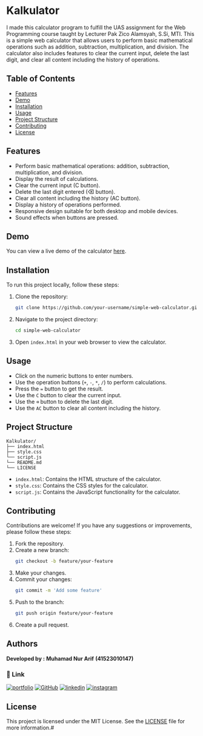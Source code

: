 # Kalkulator
I made this calculator program to fulfill the UAS assignment for the Web Programming course taught by Lecturer Pak Zico Alamsyah, S.Si, MTI. This is a simple web calculator that allows users to perform basic mathematical operations such as addition, subtraction, multiplication, and division. The calculator also includes features to clear the current input, delete the last digit, and clear all content including the history of operations.

## Table of Contents

- [Features](#features)
- [Demo](#demo)
- [Installation](#installation)
- [Usage](#usage)
- [Project Structure](#project-structure)
- [Contributing](#contributing)
- [License](#license)

## Features

- Perform basic mathematical operations: addition, subtraction, multiplication, and division.
- Display the result of calculations.
- Clear the current input (C button).
- Delete the last digit entered (⌫ button).
- Clear all content including the history (AC button).
- Display a history of operations performed.
- Responsive design suitable for both desktop and mobile devices.
- Sound effects when buttons are pressed.

## Demo

You can view a live demo of the calculator [here](https://arifsuz-kalkulator.vercel.app).

## Installation

To run this project locally, follow these steps:

1. Clone the repository:
    ```sh
    git clone https://github.com/your-username/simple-web-calculator.git
    ```

2. Navigate to the project directory:
    ```sh
    cd simple-web-calculator
    ```

3. Open `index.html` in your web browser to view the calculator.

## Usage

- Click on the numeric buttons to enter numbers.
- Use the operation buttons (`+`, `-`, `*`, `/`) to perform calculations.
- Press the `=` button to get the result.
- Use the `C` button to clear the current input.
- Use the `⌫` button to delete the last digit.
- Use the `AC` button to clear all content including the history.

## Project Structure

```
Kalkulator/
├── index.html
├── style.css
└── script.js
└── README.md
└── LICENSE
```

- `index.html`: Contains the HTML structure of the calculator.
- `style.css`: Contains the CSS styles for the calculator.
- `script.js`: Contains the JavaScript functionality for the calculator.

## Contributing

Contributions are welcome! If you have any suggestions or improvements, please follow these steps:

1. Fork the repository.
2. Create a new branch:
    ```sh
    git checkout -b feature/your-feature
    ```
3. Make your changes.
4. Commit your changes:
    ```sh
    git commit -m 'Add some feature'
    ```
5. Push to the branch:
    ```sh
    git push origin feature/your-feature
    ```
6. Create a pull request.

## Authors
**Developed by :**
**Muhamad Nur Arif**
**(41523010147)**

### 🔗 Link
[![portfolio](https://img.shields.io/badge/my_portfolio-000?style=for-the-badge&logo=ko-fi&logoColor=white)](https://arifsuz.vercel.app/)
[![GitHub](https://img.shields.io/badge/GitHub-100000?style=for-the-badge&logo=github&logoColor=white)](https://github.com/arifsuz)
[![linkedin](https://img.shields.io/badge/LinkedIn-0077B5?style=for-the-badge&logo=linkedin&logoColor=white)](https://www.linkedin.com/in/marif8/)
[![instagram](https://img.shields.io/badge/Instagram-E4405F?style=for-the-badge&logo=instagram&logoColor=white)](https://www.instagram.com/arif_suz/)

## License

This project is licensed under the MIT License. See the [LICENSE](LICENSE) file for more information.#